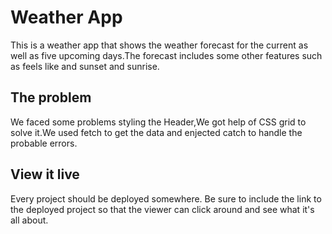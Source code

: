 # Weather App

This is a weather app that shows the weather forecast for the current as well as five upcoming days.The forecast includes some other features such as feels like and sunset and sunrise.

## The problem

We faced some problems styling the Header,We got help of CSS grid to solve it.We used fetch to get the data and enjected catch to handle the probable errors. 

## View it live

Every project should be deployed somewhere. Be sure to include the link to the deployed project so that the viewer can click around and see what it's all about.
